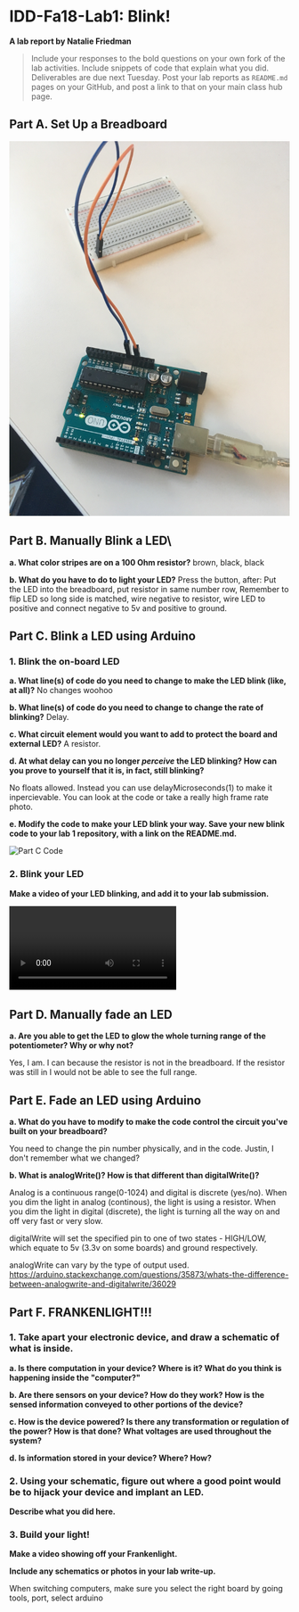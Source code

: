 # IDD-Fa18-Lab1: Blink!

**A lab report by Natalie Friedman**

> Include your responses to the bold questions on your own fork of the lab activities. Include snippets of code that explain what you did. Deliverables are due next Tuesday. Post your lab reports as `README.md` pages on your GitHub, and post a link to that on your main class hub page.

## Part A. Set Up a Breadboard
![Breadboard](IMG_5989.JPG)

## Part B. Manually Blink a LED\

**a. What color stripes are on a 100 Ohm resistor?**
 brown, black, black
 
**b. What do you have to do to light your LED?**
Press the button, after:
Put the LED into the breadboard, put resistor in same number row, Remember to flip LED so long side is matched, wire negative to resistor, wire LED to positive and connect negative to 5v and positive to ground. 

## Part C. Blink a LED using Arduino

### 1. Blink the on-board LED

**a. What line(s) of code do you need to change to make the LED blink (like, at all)?**
No changes woohoo

**b. What line(s) of code do you need to change to change the rate of blinking?**
Delay.

**c. What circuit element would you want to add to protect the board and external LED?**
A resistor.
 
**d. At what delay can you no longer *perceive* the LED blinking? How can you prove to yourself that it is, in fact, still blinking?**

No floats allowed. Instead you can use delayMicroseconds(1) to make it inpercievable. You can look at the code or take a really high frame rate photo. 

**e. Modify the code to make your LED blink your way. Save your new blink code to your lab 1 repository, with a link on the README.md.**

![Part C Code](Lab_1_-_Part_C.ino)


### 2. Blink your LED

**Make a video of your LED blinking, and add it to your lab submission.**

![Part C Video](IMG_5885.MOV)

## Part D. Manually fade an LED

**a. Are you able to get the LED to glow the whole turning range of the potentiometer? Why or why not?**

Yes, I am. I can because the resistor is not in the breadboard. If the resistor was still in I would not be able to see the full range. 

## Part E. Fade an LED using Arduino

**a. What do you have to modify to make the code control the circuit you've built on your breadboard?**

You need to change the pin number physically, and in the code. 
Justin, I don't remember what we changed?

**b. What is analogWrite()? How is that different than digitalWrite()?**

Analog is a continuous range(0-1024) and digital is discrete (yes/no).
When you dim the light in analog (continous), the light is using a resistor.
When you dim the light in digital (discrete), the light is turning all the way on and off very fast or very slow. 

digitalWrite will set the specified pin to one of two states - HIGH/LOW, which equate to 5v (3.3v on some boards) and ground respectively.

analogWrite can vary by the type of output used.
https://arduino.stackexchange.com/questions/35873/whats-the-difference-between-analogwrite-and-digitalwrite/36029

## Part F. FRANKENLIGHT!!!

### 1. Take apart your electronic device, and draw a schematic of what is inside. 

**a. Is there computation in your device? Where is it? What do you think is happening inside the "computer?"**

**b. Are there sensors on your device? How do they work? How is the sensed information conveyed to other portions of the device?**

**c. How is the device powered? Is there any transformation or regulation of the power? How is that done? What voltages are used throughout the system?**

**d. Is information stored in your device? Where? How?**

### 2. Using your schematic, figure out where a good point would be to hijack your device and implant an LED.

**Describe what you did here.**

### 3. Build your light!

**Make a video showing off your Frankenlight.**

**Include any schematics or photos in your lab write-up.**

When switching computers, make sure you select the right board by going tools, port, select arduino
